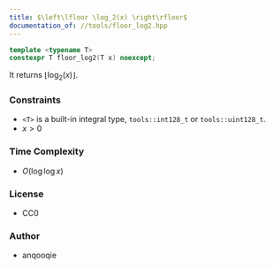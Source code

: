 ```yaml
---
title: $\left\lfloor \log_2(x) \right\rfloor$
documentation_of: //tools/floor_log2.hpp
---
```


```cpp
template <typename T>
constexpr T floor_log2(T x) noexcept;
```

It returns $\left\lfloor \log_2(x) \right\rfloor$.

### Constraints
- `<T>` is a built-in integral type, `tools::int128_t` or `tools::uint128_t`.
- $x > 0$

### Time Complexity
- $O(\log\log x)$

### License
- CC0

### Author
- anqooqie
